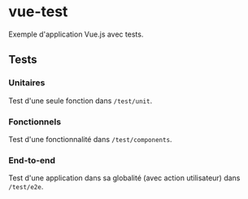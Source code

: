 # vue-test

Exemple d'application Vue.js avec tests.


## Tests

### Unitaires

Test d'une seule fonction dans `/test/unit`. 

### Fonctionnels

Test d'une fonctionnalité dans `/test/components`. 

### End-to-end

Test d'une application dans sa globalité (avec action utilisateur) dans `/test/e2e`.
